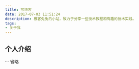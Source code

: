 ```yaml
---
title: 写博客
date: 2017-07-03 11:51:24
description: 极客兔兔的小站，致力于分享一些技术教程和有趣的技术实践。
tags:
- 关于我
---
```


## 个人介绍

··· 省略
